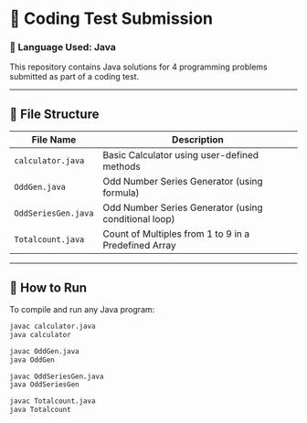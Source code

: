 # 🧠 Coding Test Submission

### 🚀 Language Used: **Java**

This repository contains Java solutions for 4 programming problems submitted as part of a coding test.

---

## 📁 File Structure

| File Name        | Description                                           |
|------------------|-------------------------------------------------------|
| `calculator.java` | Basic Calculator using user-defined methods           |
| `OddGen.java` | Odd Number Series Generator (using formula)           |
| `OddSeriesGen.java` | Odd Number Series Generator (using conditional loop)  |
| `Totalcount.java` | Count of Multiples from 1 to 9 in a Predefined Array  |

---

## 📝 How to Run

To compile and run any Java program:

```bash
javac calculator.java
java calculator

javac OddGen.java
java OddGen

javac OddSeriesGen.java
java OddSeriesGen

javac Totalcount.java
java Totalcount
